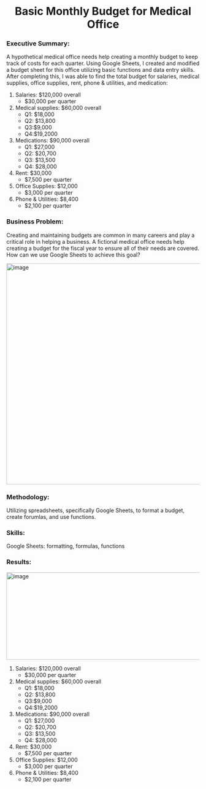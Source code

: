 <h1 align='center'>Basic Monthly Budget for Medical Office</h1>

### Executive Summary:
A hypothetical medical office needs help creating a monthly budget to keep track of costs for each quarter. Using Google Sheets, I created and modified a budget sheet for this office utilizing basic functions and data entry skills. After completing this, I was able to find the total budget for salaries, medical supplies, office supplies, rent, phone & utilities, and medication:
1. Salaries: $120,000 overall
    - $30,000 per quarter
2. Medical supplies: $60,000 overall
    - Q1: $18,000
    - Q2: $13,800
    - Q3:$9,000
    - Q4:$19,2000
3. Medications: $90,000 overall
    - Q1: $27,000
    - Q2: $20,700
    - Q3: $13,500
    - Q4: $28,000
4. Rent: $30,000
    - $7,500 per quarter
5. Office Supplies: $12,000
    - $3,000 per quarter
6. Phone & Utilities: $8,400
    - $2,100 per quarter

### Business Problem:
Creating and maintaining budgets are common in many careers and play a critical role in helping a business. A fictional medical office needs help creating a budget for the fiscal year to ensure all of their needs are covered. How can we use Google Sheets to achieve this goal?

<img width="1030" height="576" alt="image" src="https://github.com/user-attachments/assets/42a8d61f-7767-45b3-a667-d5fdfe6843c2" />

### Methodology:
Utilizing spreadsheets, specifically Google Sheets, to format a budget, create forumlas, and use functions.

### Skills:
Google Sheets: formatting, formulas, functions

### Results:

<img width="795" height="228" alt="image" src="https://github.com/user-attachments/assets/d0dce133-94af-4687-bcf3-71bd14907e7d" />

1. Salaries: $120,000 overall
    - $30,000 per quarter
2. Medical supplies: $60,000 overall
    - Q1: $18,000
    - Q2: $13,800
    - Q3:$9,000
    - Q4:$19,2000
3. Medications: $90,000 overall
    - Q1: $27,000
    - Q2: $20,700
    - Q3: $13,500
    - Q4: $28,000
4. Rent: $30,000
    - $7,500 per quarter
5. Office Supplies: $12,000
    - $3,000 per quarter
6. Phone & Utilities: $8,400
    - $2,100 per quarter
